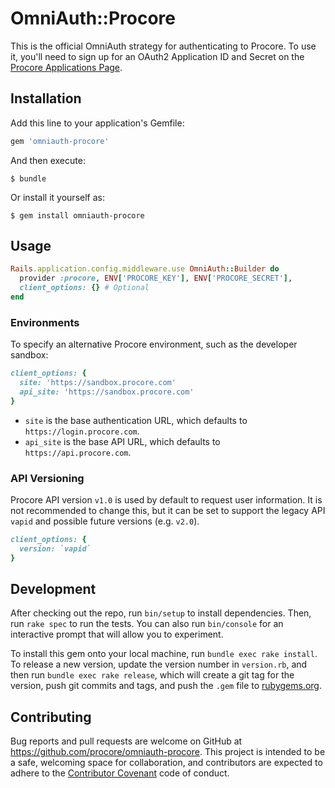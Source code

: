 # OmniAuth::Procore

This is the official OmniAuth strategy for authenticating to Procore. To
use it, you'll need to sign up for an OAuth2 Application ID and Secret
on the [Procore Applications Page](https://developers.procore.com/developers).

## Installation

Add this line to your application's Gemfile:

```ruby
gem 'omniauth-procore'
```

And then execute:

    $ bundle

Or install it yourself as:

    $ gem install omniauth-procore

## Usage

```ruby
Rails.application.config.middleware.use OmniAuth::Builder do
  provider :procore, ENV['PROCORE_KEY'], ENV['PROCORE_SECRET'], 
  client_options: {} # Optional
end
```

### Environments

To specify an alternative Procore environment, such as the developer sandbox:

```ruby
client_options: {
  site: 'https://sandbox.procore.com'
  api_site: 'https://sandbox.procore.com'
}
```

* `site` is the base authentication URL, which defaults to `https://login.procore.com`.
* `api_site` is the base API URL, which defaults to `https://api.procore.com`.

### API Versioning

Procore API version `v1.0` is used by default to request user information. It is not recommended to change this, but it can be set to support the legacy API `vapid` and possible future versions (e.g. `v2.0`).

```ruby
client_options: {
  version: `vapid`
}
```

## Development

After checking out the repo, run `bin/setup` to install dependencies. Then, run `rake spec` to run the tests. You can also run `bin/console` for an interactive prompt that will allow you to experiment.

To install this gem onto your local machine, run `bundle exec rake install`. To release a new version, update the version number in `version.rb`, and then run `bundle exec rake release`, which will create a git tag for the version, push git commits and tags, and push the `.gem` file to [rubygems.org](https://rubygems.org).

## Contributing

Bug reports and pull requests are welcome on GitHub at https://github.com/procore/omniauth-procore. This project is intended to be a safe, welcoming space for collaboration, and contributors are expected to adhere to the [Contributor Covenant](http://contributor-covenant.org) code of conduct.

